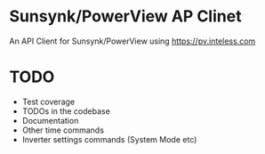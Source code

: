 # Sunsynk/PowerView AP Clinet

An API Client for Sunsynk/PowerView using https://pv.inteless.com

# TODO
- Test coverage
- TODOs in the codebase
- Documentation
- Other time commands
- Inverter settings commands (System Mode etc)


